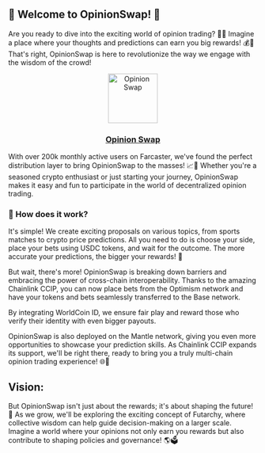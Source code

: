 ## 🌟 Welcome to OpinionSwap! 🌟

Are you ready to dive into the exciting world of opinion trading? 🤔💡
Imagine a place where your thoughts and predictions can earn you big rewards! 💰🔮 That's right, OpinionSwap is here to revolutionize the way we engage with the wisdom of the crowd!

<p align="center">
  <a href="https://github.com/saviour1001/">
    <img alt="Opinion Swap" src="public/favicon.ico"  width="100" height="100"/>
    <h3 align="center">Opinion Swap</h3>
  </a>
</p>

With over 200k monthly active users on Farcaster, we've found the perfect distribution layer to bring OpinionSwap to the masses! 📈🚀 Whether you're a seasoned crypto enthusiast or just starting your journey, OpinionSwap makes it easy and fun to participate in the world of decentralized opinion trading.

### 🎯 How does it work?

It's simple! We create exciting proposals on various topics, from sports matches to crypto price predictions. All you need to do is choose your side, place your bets using USDC tokens, and wait for the outcome. The more accurate your predictions, the bigger your rewards! 💸

But wait, there's more! OpinionSwap is breaking down barriers and embracing the power of cross-chain interoperability. Thanks to the amazing Chainlink CCIP, you can now place bets from the Optimism network and have your tokens and bets seamlessly transferred to the Base network.

By integrating WorldCoin ID, we ensure fair play and reward those who verify their identity with even bigger payouts.

OpinionSwap is also deployed on the Mantle network, giving you even more opportunities to showcase your prediction skills. As Chainlink CCIP expands its support, we'll be right there, ready to bring you a truly multi-chain opinion trading experience! 🌐💫

## Vision:

But OpinionSwap isn't just about the rewards; it's about shaping the future! 🔮 As we grow, we'll be exploring the exciting concept of Futarchy, where collective wisdom can help guide decision-making on a larger scale. Imagine a world where your opinions not only earn you rewards but also contribute to shaping policies and governance! 🌎🗳️
